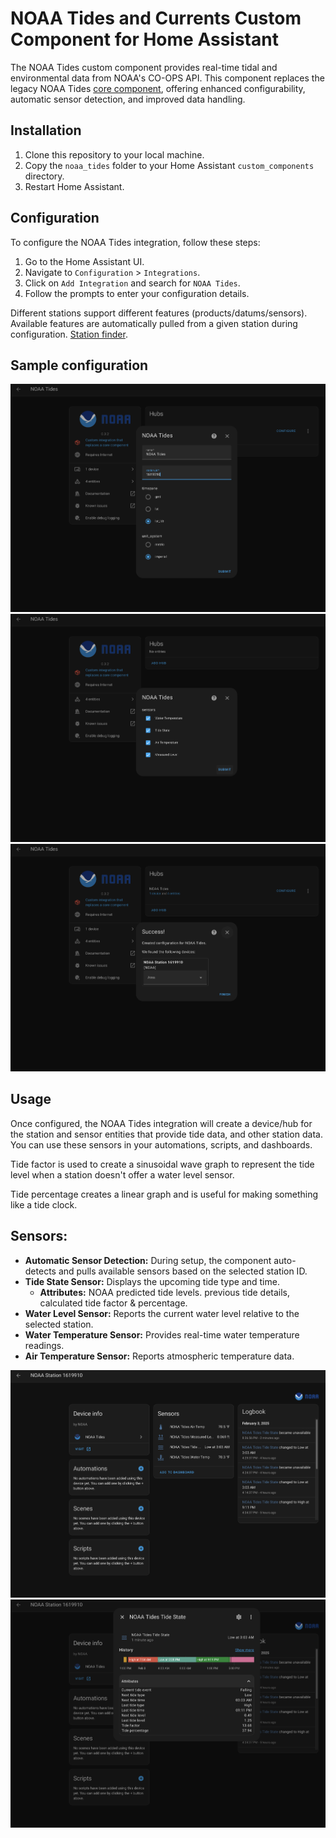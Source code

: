 # NOAA Tides and Currents Custom Component for Home Assistant
The NOAA Tides custom component provides real-time tidal and environmental data from NOAA's CO-OPS API. This component replaces the legacy NOAA Tides [core component](https://www.home-assistant.io/integrations/noaa_tides/), offering enhanced configurability, automatic sensor detection, and improved data handling.

## Installation

1. Clone this repository to your local machine.
2. Copy the `noaa_tides` folder to your Home Assistant `custom_components` directory.
3. Restart Home Assistant.

## Configuration

To configure the NOAA Tides integration, follow these steps:

1. Go to the Home Assistant UI.
2. Navigate to `Configuration` > `Integrations`.
3. Click on `Add Integration` and search for `NOAA Tides`.
4. Follow the prompts to enter your configuration details.

Different stations support different features (products/datums/sensors). Available features are automatically pulled from a given station during configuration.
[Station finder](https://tidesandcurrents.noaa.gov/map/index.html?type=datums).
<!-- [Buoy finder](https://www.ndbc.noaa.gov/obs.shtml?type=oceans&status=r&pgm=IOOS%20Partners|International%20Partners|Marine%20METAR|NDBC%20Meteorological%2FOcean|NERRS|NOS%2FCO-OPS&op=&ls=n)) -->

## Sample configuration

![Configuration step 1](/images/config1.png)
![Configuration step 2](/images/config2.png)
![Configuration step 3](/images/config3.png)

## Usage

Once configured, the NOAA Tides integration will create a device/hub for the station and sensor entities that provide tide data, and other station data. You can use these sensors in your automations, scripts, and dashboards.

Tide factor is used to create a sinusoidal wave graph to represent the tide level when a station doesn't offer a water level sensor.

Tide percentage creates a linear graph and is useful for making something like a tide clock.


## Sensors:

* **Automatic Sensor Detection:** During setup, the component auto-detects and pulls available sensors based on the selected station ID.
* **Tide State Sensor:** Displays the upcoming tide type and time.
  * **Attributes:** NOAA predicted tide levels. previous tide details, calculated tide factor & percentage.
* **Water Level Sensor:** Reports the current water level relative to the selected station.
* **Water Temperature Sensor:** Provides real-time water temperature readings.
* **Air Temperature Sensor:** Reports atmospheric temperature data.

![Device page](/images/device_page.png)
![Tide state](/images/tide_state.png)
